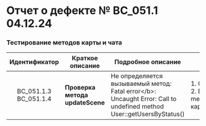 # Отчет о дефекте № BC\_051.1 04.12.24  
### Тестирование методов карты и чата

| Идентификатор | Краткое описание | Подробное описание | Шаги по воспроизведению | Воспроиз- водимость | Важность | Срочность | Комментарий |
| :---: | ----- | ----- | ----- | ----- | :---: | ----- | ----- |
| BC\_051.1.3 BC\_051.1.4  |  **Проверка метода updateScene**  | Не определяется вызываемый метод:<br>Fatal error\</b\>:  Uncaught Error: Call to undefined method User::getUsersByStatus()  | 1\. Открыть сайт по адресу: [http://localhost:3000/](http://localhost:3000/) <br>2\. Ввести в сторку браузера: “http://server/api/index.php?method=updateScene\&token=431542fe9302b7f2807069adb7504bd5\&hash=\*хэш карты\*“.   |  всегда  |  **Критическая** |  **Высокая** |  |
